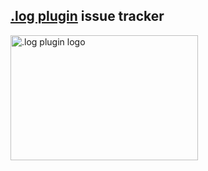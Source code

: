 ## [.log plugin](https://plugins.jetbrains.com/plugin/25828--log) issue tracker

<img src="https://plugins.jetbrains.com/files/25828/662993/icon/default.svg" alt=".log plugin logo" width="300" height="200">

